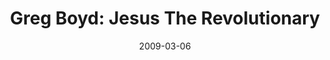 ---
layout: media
category: media
title: "Greg Boyd: Jesus The Revolutionary"
date: 2009-03-06
description: "Greg Boyd discusses Jesus the revolutionary."
video: "https://s3.amazonaws.com/crossroadsvideomessages/greg.mp4"
video-poster: "https://www.crossroads.net/uploadedfiles/gregw3-still.jpg"
---